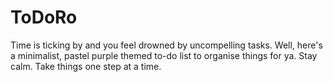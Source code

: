 # ToDoRo
Time is ticking by and you feel drowned by uncompelling tasks. Well, here's a minimalist, pastel purple themed to-do list to organise things for ya. Stay calm. Take things one step at a time.
